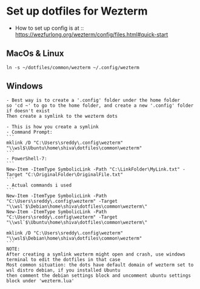 # Set up dotfiles for Wezterm


- How to set up config is at ::
  https://wezfurlong.org/wezterm/config/files.html#quick-start

## MacOs & Linux

```
ln -s ~/dotfiles/common/wezterm ~/.config/wezterm
```

## Windows

    - Best way is to create a '.config' folder under the home folder  
    so 'cd ~' to go to the home folder, and create a new '.config' folder if doesn't exist  
    Then create a symlink to the wezterm dots  

    - This is how you create a symlink
    - Command Prompt:
    ```
    mklink /D "C:\Users\sreddy\.config\wezterm" "\\wsl$\Ubuntu\home\shiva\dotfiles\common\wezterm"
    ```
    - PowerShell-7:
    ```
    New-Item -ItemType SymbolicLink -Path "C:\LinkFolder\MyLink.txt" -Target "C:\OriginalFolder\OriginalFile.txt"
    ```
    - Actual commands i used
    ```
    New-Item -ItemType SymbolicLink -Path "C:\Users\sreddy\.config\wezterm" -Target "\\wsl`$\Debian\home\shiva\dotfiles\common\wezterm\"
    New-Item -ItemType SymbolicLink -Path "C:\Users\sreddy\.config\wezterm" -Target "\\wsl`$\Ubuntu\home\shiva\dotfiles\common\wezterm\"

    mklink /D "C:\Users\sreddy\.config\wezterm" "\\wsl$\Debian\home\shiva\dotfiles\common\wezterm"
    ```
    NOTE:  
    After creating a symlink wezterm might open and crash, use windows terminal to edit the dotfiles in that case  
    Most common situation: the dots have default domain of wezterm set to wsl distro debian, if you installed Ubuntu  
    then comment the debian settings block and uncomment ubuntu settings block under 'wezterm.lua'

